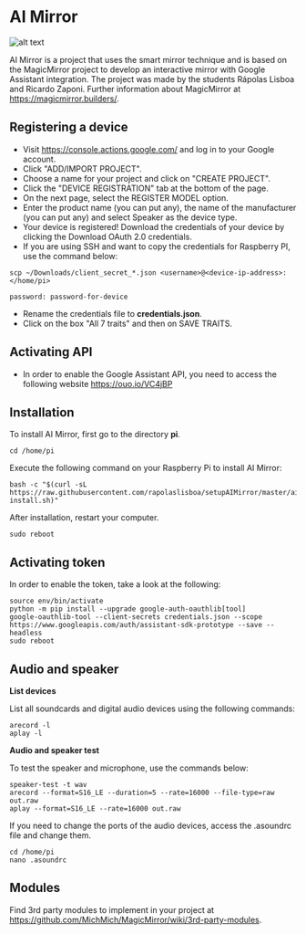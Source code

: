 # AI Mirror

![alt text](https://i.imgur.com/CKaDBeJ.jpg)

AI Mirror is a project that uses the smart mirror technique and is based on the MagicMirror project to develop an interactive mirror with Google Assistant integration. The project was made by the students Rápolas Lisboa and Ricardo Zaponi. Further information about MagicMirror at https://magicmirror.builders/.

## Registering a device

* Visit https://console.actions.google.com/ and log in to your Google account.
* Click "ADD/IMPORT PROJECT".
* Choose a name for your project and click on "CREATE PROJECT".
* Click the "DEVICE REGISTRATION" tab at the bottom of the page.
* On the next page, select the REGISTER MODEL option.
* Enter the product name (you can put any), the name of the manufacturer (you can put any) and select Speaker as the device type.
* Your device is registered! Download the credentials of your device by clicking the Download OAuth 2.0 credentials.
* If you are using SSH and want to copy the credentials for Raspberry PI, use the command below:
```
scp ~/Downloads/client_secret_*.json <username>@<device-ip-address>:
</home/pi>

password: password-for-device
```
* Rename the credentials file to **credentials.json**.
* Click on the box "All 7 traits" and then on SAVE TRAITS.



## Activating API

* In order to enable the Google Assistant API, you need to access the following website https://ouo.io/VC4jBP 


## Installation

To install AI Mirror, first go to the directory **pi**.
``` 
cd /home/pi
```
Execute the following command on your Raspberry Pi to install AI Mirror:
``` 
bash -c "$(curl -sL https://raw.githubusercontent.com/rapolaslisboa/setupAIMirror/master/aimirror-install.sh)" 
```
After installation, restart your computer.
``` 
sudo reboot
```

## Activating token

In order to enable the token, take a look at the following:

``` 
source env/bin/activate
python -m pip install --upgrade google-auth-oauthlib[tool]
google-oauthlib-tool --client-secrets credentials.json --scope https://www.googleapis.com/auth/assistant-sdk-prototype --save --headless
sudo reboot
```

## Audio and speaker

**List devices**

List all soundcards and digital audio devices using the following commands:
``` 
arecord -l
aplay -l
``` 

**Audio and speaker test**

To test the speaker and microphone, use the commands below:
``` 
speaker-test -t wav
arecord --format=S16_LE --duration=5 --rate=16000 --file-type=raw out.raw
aplay --format=S16_LE --rate=16000 out.raw
```
If you need to change the ports of the audio devices, access the .asoundrc file and change them.
``` 
cd /home/pi
nano .asoundrc
```

## Modules

Find 3rd party modules to implement in your project at https://github.com/MichMich/MagicMirror/wiki/3rd-party-modules.









